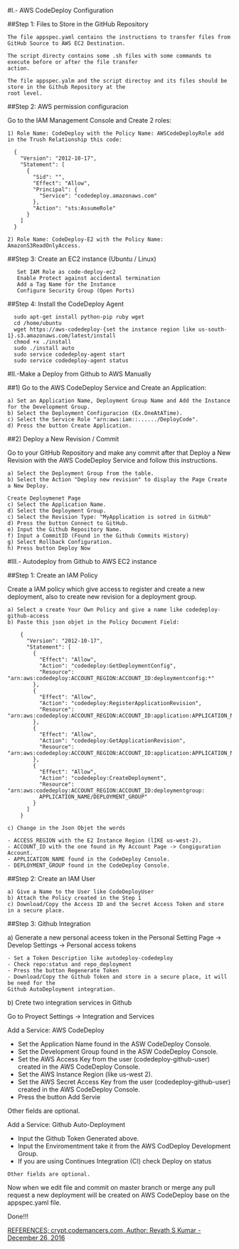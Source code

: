 #I.- AWS CodeDeploy Configuration


##Step 1: Files to Store in the GitHub Repository

    The file appspec.yaml contains the instructions to transfer files from GitHub Source to AWS EC2 Destination.

    The script directy contains some .sh files with some commands to execute before or after the file transfer 
    action.

    The file appspec.yalm and the script directoy and its files should be store in the Github Repository at the 
    root level.

##Step 2:  AWS permission configuracion

 Go to the IAM Management Console and Create 2 roles:

    1) Role Name: CodeDeploy with the Policy Name: AWSCodeDeployRole add in the Trush Relationship this code:

      {
        "Version": "2012-10-17",
        "Statement": [
          {
            "Sid": "",
            "Effect": "Allow",
            "Principal": {
              "Service": "codedeploy.amazonaws.com"
            },
            "Action": "sts:AssumeRole"
          }
        ]
      }

    2) Role Name: CodeDeploy-E2 with the Policy Name: AmazonS3ReadOnlyAccess.

##Step 3: Create an EC2 instance (Ubuntu / Linux)  
        
       Set IAM Role as code-deploy-ec2
       Enable Protect against accidental termination
       Add a Tag Name for the Instance
       Configure Security Group (Open Ports)
    
##Step 4: Install the CodeDeploy Agent

      sudo apt-get install python-pip ruby wget
      cd /home/ubuntu
      wget https://aws-codedeploy-{set the instance region like us-south-1}.s3.amazonaws.com/latest/install
      chmod +x ./install
      sudo ./install auto
      sudo service codedeploy-agent start
      sudo service codedeploy-agent status
 
 
#II.-Make a Deploy from Github to AWS Manually 


##1) Go to the AWS CodeDeploy Service and Create an Application:
  
    a) Set an Application Name, Deployment Group Name and Add the Instance for the Development Group.
    b) Select the Deployment Configuracion (Ex.OneAtATime).
    c) Select the Service Role "arn:aws:iam::....../DeployCode".
    d) Press the button Create Application.
   
##2) Deploy a New Revision / Commit
  
  Go to your GitHub Repository and make any commit after that Deploy a New Revision with the AWS CodeDeploy Service and follow this instructions.
    
    a) Select the Deployment Group from the table.
    b) Select the Action "Deploy new revision" to display the Page Create a New Deploy.
    
    Create Deploymenet Page
    c) Select the Application Name.
    d) Select the Deployment Group.
    c) Select the Revision Type: "MyApplication is sotred in GitHub"
    d) Press the button Connect to GitHub.
    e) Input the Github Repository Name.
    f) Input a CommitID (Found in the Github Commits History)
    g) Select Rollback Configuration.
    h) Press button Deploy Now
    
    
#III.- Autodeploy from Github to AWS EC2 instance

##Step 1: Create an IAM Policy
   
  Create a IAM policy which give access to register and create a new deployment, also to create new 
  revision for a deployment group.
  
    a) Select a create Your Own Policy and give a name like codedeploy-github-access
    b) Paste this json objet in the Policy Document Field:
        
        {
          "Version": "2012-10-17",
          "Statement": [
            {
              "Effect": "Allow",
              "Action": "codedeploy:GetDeploymentConfig",
              "Resource": "arn:aws:codedeploy:ACCOUNT_REGION:ACCOUNT_ID:deploymentconfig:*"
            },
            {
              "Effect": "Allow",
              "Action": "codedeploy:RegisterApplicationRevision",
              "Resource": "arn:aws:codedeploy:ACCOUNT_REGION:ACCOUNT_ID:application:APPLICATION_NAME"
            },
            {
              "Effect": "Allow",
              "Action": "codedeploy:GetApplicationRevision",
              "Resource": "arn:aws:codedeploy:ACCOUNT_REGION:ACCOUNT_ID:application:APPLICATION_NAME"
            },
            {
              "Effect": "Allow",
              "Action": "codedeploy:CreateDeployment",
              "Resource": "arn:aws:codedeploy:ACCOUNT_REGION:ACCOUNT_ID:deploymentgroup:
              APPLICATION_NAME/DEPLOYMENT_GROUP"
            }
          ]
        }
        
    c) Change in the Json Objet the words
    
    - ACCESS_REGION with the E2 Instance Region (lIKE us-west-2).
    - ACCOUNT_ID with the one found in My Account Page -> Congiguration Account.
    - APPLICATION_NAME found in the CodeDeploy Console.
    - DEPLOYMENT_GROUP found in the CodeDeploy Console.

##Step 2: Create an IAM User

    a) Give a Name to the User like CodeDeployUser
    b) Attach the Policy created in the Step 1
    c) Download/Copy the Access ID and the Secret Access Token and store in a secure place.

##Step 3: Github Integration

a) Generate a new personal aceess token in the Personal Setting Page -> Develop Settings -> Personal access tokens
   
    - Set a Token Description like autodeploy-codedeploy
    - Check repo:status and repo_deployment
    - Press the button Regenerate Token
    - Download/Copy the Github Token and store in a secure place, it will be need for the 
    Github AutoDeployment integration.
   
   
b) Crete two integration services in Github
   
Go to Proyect Settings -> Integration and Services

Add a Service: AWS CodeDeploy

   - Set the Application Name found in the ASW CodeDeploy Console.
   - Set the Development Group found in the ASW CodeDeploy Console.
   - Set the AWS Access Key from the user (codedeploy-github-user) created in the AWS CodeDeploy Console.
   - Set the AWS Instance Region (like us-west 2).
   - Set the AWS Secret Access Key from the user (codedeploy-github-user) created in the AWS CodeDeploy Console.
   - Press the button Add Servie

   Other fields are optional.

Add a Service: Github Auto-Deployment

   - Input the Github Token Generated above.
   - Input the Enviromentment take it from the AWS CodDeploy Development Group.
   - If you are using Continues Integration (CI) check Deploy on status

    Other fields are optional.

Now when we edit file and commit on master branch or merge any pull request a new deployment will be created 
on AWS CodeDeploy base on the appspec.yaml file.  

Done!!!    

[REFERENCES; crypt.codemancers.com, Author: Revath S Kumar  - December 26, 2016](http://crypt.codemancers.com/posts/2016-12-26-autodeploy-from-github-using-aws-codedeploy/)

